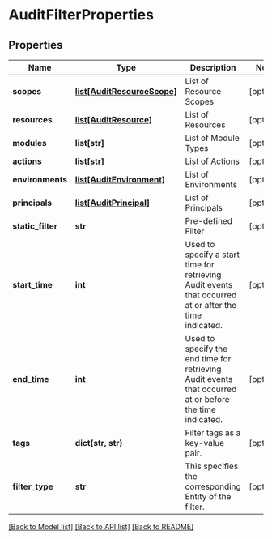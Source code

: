 # AuditFilterProperties

## Properties
Name | Type | Description | Notes
------------ | ------------- | ------------- | -------------
**scopes** | [**list[AuditResourceScope]**](AuditResourceScope.md) | List of Resource Scopes | [optional] 
**resources** | [**list[AuditResource]**](AuditResource.md) | List of Resources | [optional] 
**modules** | **list[str]** | List of Module Types | [optional] 
**actions** | **list[str]** | List of Actions | [optional] 
**environments** | [**list[AuditEnvironment]**](AuditEnvironment.md) | List of Environments | [optional] 
**principals** | [**list[AuditPrincipal]**](AuditPrincipal.md) | List of Principals | [optional] 
**static_filter** | **str** | Pre-defined Filter | [optional] 
**start_time** | **int** | Used to specify a start time for retrieving Audit events that occurred at or after the time indicated. | [optional] 
**end_time** | **int** | Used to specify the end time for retrieving Audit events that occurred at or before the time indicated. | [optional] 
**tags** | **dict(str, str)** | Filter tags as a key-value pair. | [optional] 
**filter_type** | **str** | This specifies the corresponding Entity of the filter. | [optional] 

[[Back to Model list]](../README.md#documentation-for-models) [[Back to API list]](../README.md#documentation-for-api-endpoints) [[Back to README]](../README.md)

